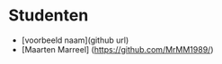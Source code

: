Studenten
=========

- [voorbeeld naam](github url)
- [Maarten Marreel] (https://github.com/MrMM1989/)

